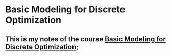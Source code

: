 # Basic Modeling for Discrete Optimization

## This is my notes of the course [Basic Modeling for Discrete Optimization](https://www.coursera.org/learn/basic-modeling/home/welcome);
